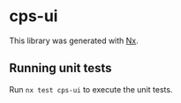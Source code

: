 # cps-ui

This library was generated with [Nx](https://nx.dev).

## Running unit tests

Run `nx test cps-ui` to execute the unit tests.
